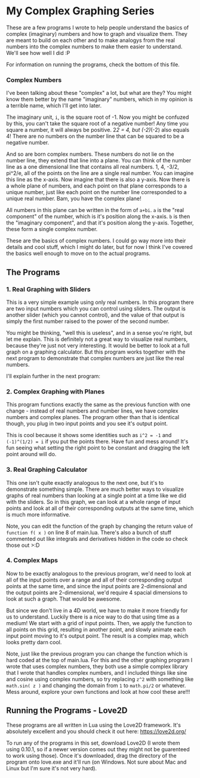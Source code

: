 # My Complex Graphing Series

These are a few programs I wrote to help people understand the basics of complex (imaginary) numbers and how to graph and visualize them. They are meant to build on each other and to make analogys from the real numbers into the complex numbers to make them easier to understand. We'll see how well I did :P

For information on running the programs, check the bottom of this file.

### Complex Numbers

I've been talking about these "complex" a lot, but what are they? You might know them better by the name "imaginary" numbers, which in my opinion is a terrible name, which I'll get into later.

The imaginary unit, `i`, is the square root of -1. Now you might be confuzed by this, you can't take the square root of a negative number! Any time you square a number, it will always be positive. 2*2 = 4, but (-2)*(-2) also equals 4! There are no numbers on the number line that can be squared to be a negative number.

And so are born complex numbers. These numbers do not lie on the number line, they extend that line into a plane. You can think of the number line as a one dimensional line that contains all real numbers. 1, 4, -3/2, pi^2/e, all of the points on the line are a single real number. You can imagine this line as the x-axis. Now imagine that there is also a y-axis. Now there is a whole plane of numbers, and each point on that plane corresponds to a unique number, just like each point on the number line corresponded to a unique real number. Bam, you have the complex plane!

All numbers in this plane can be written in the form of `a+bi`. `a` is the "real component" of the number, which is it's position along the x-axis. `b` is then the "imaginary component", and that it's position along the y-axis. Together, these form a single complex number.

These are the basics of complex numbers. I could go way more into their details and cool stuff, which I might do later, but for now I think I've covered the basics well enough to move on to the actual programs.

## The Programs

### 1. Real Graphing with Sliders

This is a very simple example using only real numbers. In this program there are two input numbers which you can control using sliders. The output is another slider (which you cannot control), and the value of that output is simply the first number raised to the power of the second number.

You might be thinking, "well this is useless", and in a sense you're right, but let me explain. This is definitely not a great way to visualize real numbers, because they're just not very interesting. It would be better to look at a full graph on a graphing calculator. But this program works together with the next program to demonstrate that complex numbers are just like the real numbers.

I'll explain further in the next program:

### 2. Complex Graphing with Planes

This program functions exactly the same as the previous function with one change - instead of real numbers and number lines, we have complex numbers and complex planes. The program other than that is identical though, you plug in two input points and you see it's output point.

This is cool because it shows some identities such as `i^2 = -1` and `(-1)^(1/2) = i` if you put the points there. Have fun and mess around! It's fun seeing what setting the right point to be constant and dragging the left point around will do.

### 3. Real Graphing Calculator

This one isn't quite exactly analogous to the next one, but it's to demonstrate something simple. There are much better ways to visualize graphs of real numbers than looking at a single point at a time like we did with the sliders. So in this graph, we can look at a whole range of input points and look at all of their corresponding outputs at the same time, which is much more informative.

Note, you can edit the function of the graph by changing the return value of `function f( x )` on line 8 of main.lua. There's also a bunch of stuff commented out like integrals and derivatives hidden in the code so check those out >:D

### 4. Complex Maps

Now to be exactly analogous to the previous program, we'd need to look at all of the input points over a range and all of their corresponding output points at the same time, and since the input points are 2-dimensional and the output points are 2-dimensional, we'd require 4 spacial dimensions to look at such a graph. That would be awesome.

But since we don't live in a 4D world, we have to make it more friendly for us to understand. Luckily there is a nice way to do that using time as a medium! We start with a grid of input points. Then, we apply the function to all points on this grid, resulting in another point, and slowly animate each input point moving to it's output point. The result is a complex map, which looks pretty darn cool.

Note, just like the previous program you can change the function which is hard coded at the top of main.lua. For this and the other graphing program I wrote that uses complex numbers, they both use a simple complex library that I wrote that handles complex numbers, and I included things like sine and cosine using complex numbers, so try replacing `z^2` with something like `math.sin( z )` and changing the domain from `1` to `math.pi/2` or whatever. Mess around, explore your own functions and look at how cool these are!!!

## Running the Programs - Love2D

These programs are all written in Lua using the Love2D framework. It's absolutely excellent and you should check it out here: https://love2d.org/

To run any of the programs in this set, download Love2D (I wrote them using 0.10.1, so if a newer version comes out they might not be guarenteed to work using those). Once it's downloaded, drag the directory of the program onto love.exe and it'll run (on Windows. Not sure about Mac and Linux but I'm sure it's not very hard).